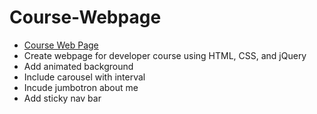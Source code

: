 # Course-Webpage

- [Course Web Page](https://dt1993.github.io/Course-Web-Page/)
- Create webpage for developer course using HTML, CSS, and jQuery
- Add animated background
- Include carousel with interval
- Incude jumbotron about me
- Add sticky nav bar


